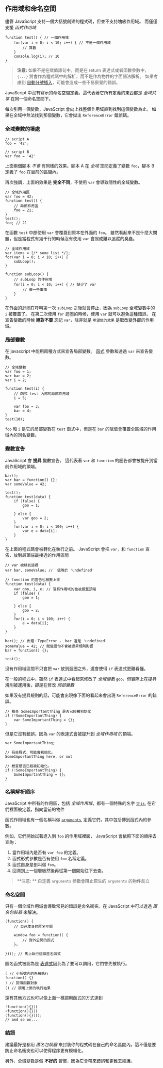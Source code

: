 ## 作用域和命名空間

儘管 JavaScript 支持一個大括號創建的程式碼，但並不支持塊級作用域。
而僅僅支援 *函式作用域*

    function test() { // 一個作用域
        for(var i = 0; i < 10; i++) { // 不是一個作用域
            // 算數
        }
        console.log(i); // 10
    }

> **注意:** 如果不是在賦值語句中，而是在 return 表達式或者函數參數中， `{...}` 將會作為程式碼中的解析，而不是作為物件的字面語法解析。
> 如果考慮到 [自動分號插入](#core.semicolon)，可能會造成一些不易察覺的錯誤。

JavaScript 中沒有寫示的命名空間定義，這代表著它所有定義的東西都是 *全域共享* 在同一個命名空間下。

每次引用一個變數，JavaScript 會向上找整個作用域直到找到這個變數為止。
如果在全域中無法找到那個變數，它會拋出 `ReferenceError` 錯誤碼。

### 全域變數的壞處

    // script A
    foo = '42';

    // script B
    var foo = '42'

上面兩個腳本 *不會* 有同樣的效果。腳本 A 在 *全域* 空間定義了變數 `foo`，腳本 B 定義了 `foo` 在目前的區間內。

再次強調，上面的效果是 **完全不同**，不使用 `var` 會導致隱性的全域變數。

    // 全域作用區
    var foo = 42;
    function test() {
        // 局部作用區
        foo = 21;
    }
    test();
    foo; // 21

在函數 `test` 中部使用 `var` 會覆蓋到原本在外面的 `foo`。
雖然看起來不是什麼大問題，但是當程式有幾千行的時候沒有使用 `var` 會照成難以追蹤的臭蟲。

    
    // 全域作用域
    var items = [/* some list */];
    for(var i = 0; i < 10; i++) {
        subLoop();
    }

    function subLoop() {
        // subLoop 的作用域
        for(i = 0; i < 10; i++) { // 缺少了 var
            // 做一些事情
        }
    }
    
在外面的迴圈在呼叫第一次 `subLoop` 之後就會停止，因為 `subLoop` 全域變數中的 `i` 被覆蓋了。
在第二次使用 `for` 迴圈的時候，使用 `var` 就可以避免這種錯誤。
在宣告變數的時候 **絕對不要** 忘記 `var`，除非就是 `希望他的效果` 是取改變外部的作用域。

### 局部變數

在 javascript 中能用兩種方式來宣告局部變數。
[函式](#function.general) 參數和透過 `var` 來宣告變數。

    // 全域變數
    var foo = 1;
    var bar = 2;
    var i = 2;

    function test(i) {
        // 函式 test 內部的局部作用域
        i = 5;

        var foo = 3;
        bar = 4;
    }
    test(10);

`foo` 和 `i` 是它的局部變數在 `test` 函式中，但是在 `bar` 的賦值會覆蓋全區域的作用域內的同名變數。

### 變數宣告

JavaScript 會 **提昇** 變數宣告， 這代表著 `var` 和 `function` 的圈告都會被提升到當前作用域的頂端。

    bar();
    var bar = function() {};
    var someValue = 42;

    test();
    function test(data) {
        if (false) {
            goo = 1;

        } else {
            var goo = 2;
        }
        for(var i = 0; i < 100; i++) {
            var e = data[i];
        }
    }

在上面的程式碼會被轉化在執行之前。 JavaScript 會把 `var`，和 `function` 宣告，放到最頂端最接近的作用區間

    // var 被移到這裡
    var bar, someValue; //  值等於 'undefined'

    // function 的宣告也被搬上來
    function test(data) {
        var goo, i, e; // 沒有作用域的也被搬至頂端
        if (false) {
            goo = 1;

        } else {
            goo = 2;
        }
        for(i = 0; i < 100; i++) {
            e = data[i];
        }
    }

    bar(); // 出錯：TypeError ， bar 還是 'undefined'
    someValue = 42; // 賦值語句不會被提昇規則影響
    bar = function() {};

    test();

沒有作用域區間不只會把 `var` 放到迴圈之外，還會使得 `if` 表達式更難看懂。

在一般的程式中，雖然 `if` 表達式中看起來修改了 *全域變數* `goo`，但實際上在提昇規則被運用後，卻是在修改 *局部變數*

如果沒有提昇規則的話，可能會出現像下面的看起來會出現 `ReferenceError` 的錯誤。

    // 檢查 SomeImportantThing 是否已經被初始化
    if (!SomeImportantThing) {
        var SomeImportantThing = {};
    }

但是它沒有錯誤，因為 `var` 的表達式會被提升到 *全域作用域* 的頂端。

    var SomeImportantThing;

    // 有些程式，可能會初始化。
    SomeImportantThing here, or not

    // 檢查是否已經被初始化。
    if (!SomeImportantThing) {
        SomeImportantThing = {};
    }

### 名稱解析順序
 
JavaScript 中所有的作用區，包括 *全域作用域*，都有一個特殊的名字 [`this`](#function.this), 在它們裡面被定義，指向當前的物件

函式作用域也有一個名稱叫做 [`arguments`](#function.arguments), 定義它們，其中包括傳到函式內的參數。

例如，它們開始試著進入到 `foo` 的作用域裡面， JavaScript 會依照下面的順序去查詢：

 1. 當作用域內是否有 `var foo` 的定義。
 2. 函式形式參數是否有使用 `foo` 名稱定義。
 3. 函式自身是剖叫做 `foo`。
 4. 回溯到上一個層級然後再從第一個開始往下去查。

> **注意: ** 自定義 `arguments` 參數會阻止原生的 `arguments` 的物件創立

### 命名空間

只有一個全域作用域會導致常見的錯誤是命名衝突。在 JavaScript 中可以透過 *匿名包裝器* 來解決。

    (function() {
        // 自己本身的匿名空間
        
        window.foo = function() {
            // 對外公開的函式
        };

    })(); // 馬上執行這個匿名函式

匿名函式被認為是 [表達式](#function.general)因此為了要可以調用，它們會先被執行。

    ( // 小括號內的先被執行
    function() {}
    ) // 回傳函數對象
    () // 調用上面的執行結果

還有其他方式也可以像上面一樣調用函式的方式達到

    !function(){}()
    +function(){}()
    (function(){}());
    // and so on...

### 結語

建議最好是都用 *匿名包裝器* 來封裝你的程式碼在自己的命名區間內。這不僅是要防止命名衝突也可以使得程序更有模組化。

另外，全域變數是個 **不好的** 習慣，因為它會帶來錯誤和更難去維護。